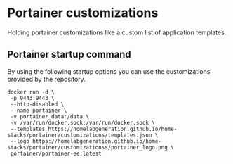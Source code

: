 # Portainer customizations

Holding portainer customizations like a custom list of application templates.

## Portainer startup command

By using the following startup options you can use the customizations provided by the repository.

```
docker run -d \
 -p 9443:9443 \
 --http-disabled \
 --name portainer \
 -v portainer_data:/data \
 -v /var/run/docker.sock:/var/run/docker.sock \
 --templates https://homelabgeneration.github.io/home-stacks/portainer/customizations/templates.json \
 --logo https://homelabgeneration.github.io/home-stacks/portainer/customizationss/portainer_logo.png \
 portainer/portainer-ee:latest
```
